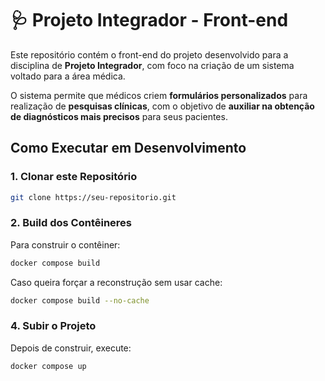 # 🩺 Projeto Integrador - Front-end

Este repositório contém o front-end do projeto desenvolvido para a disciplina de **Projeto Integrador**, com foco na criação de um sistema voltado para a área médica.

O sistema permite que médicos criem **formulários personalizados** para realização de **pesquisas clínicas**, com o objetivo de **auxiliar na obtenção de diagnósticos mais precisos** para seus pacientes.


## Como Executar em Desenvolvimento

### 1. Clonar este Repositório

```bash
git clone https://seu-repositorio.git
```


### 2. Build dos Contêineres

Para construir o contêiner:

```bash
docker compose build 
```

Caso queira forçar a reconstrução sem usar cache:

```bash
docker compose build --no-cache
```

### 4. Subir o Projeto

Depois de construir, execute:

```bash
docker compose up
```

